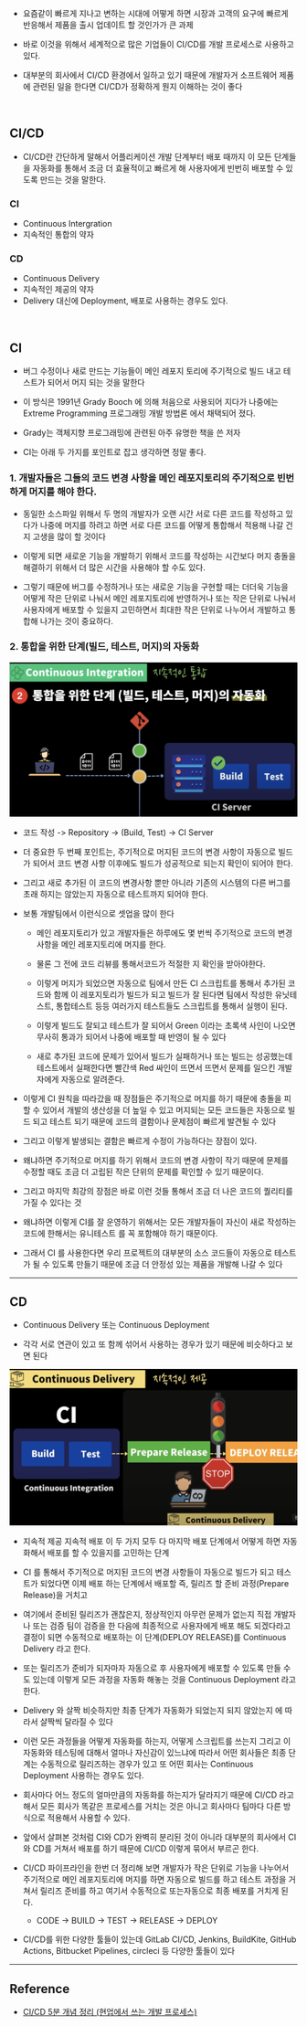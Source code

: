 - 요즘같이 빠르게 지나고 변하는 시대에 어떻게 하면 시장과 고객의 요구에 빠르게 반응해서 제품을 출시 업데이트 할 것인가가 큰 과제

- 바로 이것을 위해서 세계적으로 많은 기업들이 CI/CD를 개발 프로세스로 사용하고 있다.

- 대부분의 회사에서 CI/CD 환경에서 일하고 있기 때문에 개발자거 소프트웨어 제품에 관련된 일을 한다면 CI/CD가 정확하게 뭔지 이해하는 것이 좋다

<br/>

## CI/CD

- CI/CD란 간단하게 말해서 어플리케이션 개발 단계부터 배포 때까지 이 모든 단계들을 자동화를 통해서 조금 더 효율적이고 빠르게 해 사용자에게 빈번히 배포할 수 있도록 만드는 것을 말한다.

### CI

- Continuous Intergration
- 지속적인 통합의 약자

### CD

- Continuous Delivery
- 지속적인 제공의 약자
- Delivery 대신에 Deployment, 배포로 사용하는 경우도 있다.

<br/>

## CI

- 버그 수정이나 새로 만드는 기능들이 메인 레포지 토리에 주기적으로 빌드 내고 테스트가 되어서 머지 되는 것을 말한다
- 이 방식은 1991년 Grady Booch 에 의해 처음으로 사용되어 지다가 나중에는 Extreme Programming 프로그래밍 개발 방법론 에서 채택되어 졌다.
- Grady는 객체지향 프로그래밍에 관련된 아주 유명한 책을 쓴 저자

- CI는 아래 두 가지를 포인트로 잡고 생각하면 정말 좋다.

### 1. 개발자들은 그들의 코드 변경 사항을 메인 레포지토리의 주기적으로 빈번하게 머지를 해야 한다.

- 동일한 소스파일 위해서 두 명의 개발자가 오랜 시간 서로 다른 코드를 작성하고 있다가 나중에 머지를 하려고 하면 서로 다른 코드를 어떻게 통합해서 적용해 나갈 건지 고생을 많이 할 것이다

- 이렇게 되면 새로운 기능을 개발하기 위해서 코드를 작성하는 시간보다 머지 충돌을 해결하기 위해서 더 많은 시간을 사용해야 할 수도 있다.

- 그렇기 때문에 버그를 수정하거나 또는 새로운 기능을 구현할 때는 더더욱 기능을 어떻게 작은 단위로 나눠서 메인 레포지토리에 반영하거나 또는 작은 단위로 나눠서 사용자에게 배포할 수 있을지 고민하면서 최대한 작은 단위로 나누어서 개발하고 통합해 나가는 것이 중요하다.

### 2. 통합을 위한 단계(빌드, 테스트, 머지)의 자동화

<img src='./images/CD 5분 개념 정리 (현업에서 쓰는 개발 프로세스)/01.png'>

- 코드 작성 -> Repository -> (Build, Test) -> CI Server

- 더 중요한 두 번째 포인트는, 주기적으로 머지된 코드의 변경 사항이 자동으로 빌드가 되어서 코드 변경 사항 이후에도 빌드가 성공적으로 되는지 확인이 되어야 한다.

- 그리고 새로 추가된 이 코드의 변경사항 뿐만 아니라 기존의 시스템의 다른 버그를 초래 하지는 않았는지 자동으로 테스트까지 되어야 한다.

- 보통 개발팀에서 이런식으로 셋업을 많이 한다

  - 메인 레포지토리가 있고 개발자들은 하루에도 몇 번씩 주기적으로 코드의 변경사항을 메인 레포지토리에 머지를 한다.

  - 물론 그 전에 코드 리뷰를 통해서코드가 적절한 지 확인을 받아야한다.

  - 이렇게 머지가 되었으면 자동으로 팀에서 만든 CI 스크립트를 통해서 추가된 코드와 함께 이 레포지토리가 빌드가 되고 빌드가 잘 된다면 팀에서 작성한 유닛테스트, 통합테스트 등등 여러가지 테스트들도 스크립트를 통해서 실행이 된다.

  - 이렇게 빌드도 잘되고 테스트가 잘 되어서 Green 이라는 초록색 사인이 나오면 무사히 통과가 되어서 나중에 배포할 때 반영이 될 수 있다

  - 새로 추가된 코드에 문제가 있어서 빌드가 실패하거나 또는 빌드는 성공했는데 테스트에서 실패한다면 빨간색 Red 싸인이 뜨면서 뜨면서 문제를 일으킨 개발자에게 자동으로 알려준다.

- 이렇게 CI 원칙을 따라갔을 때 장점들은 주기적으로 머지를 하기 때문에 충돌을 피할 수 있어서 개발의 생산성을 더 높일 수 있고 머지되는 모든 코드들은 자동으로 빌드 되고 테스트 되기 때문에 코드의 결함이나 문제점이 빠르게 발견될 수 있다

- 그리고 이렇게 발생되는 결함은 빠르게 수정이 가능하다는 장점이 있다.

- 왜냐하면 주기적으로 머지를 하기 위해서 코드의 변경 사항이 작기 때문에 문제를 수정할 때도 조금 더 고립된 작은 단위의 문제를 확인할 수 있기 때문이다.

- 그리고 마지막 최강의 장점은 바로 이런 것들 통해서 조금 더 나은 코드의 퀄리티를 가질 수 있다는 것

- 왜냐하면 이렇게 CI를 잘 운영하기 위해서는 모든 개발자들이 자신이 새로 작성하는 코드에 한해서는 유니테스트 를 꼭 포함해야 하기 때문이다.

- 그래서 CI 를 사용한다면 우리 프로젝트의 대부분의 소스 코드들이 자동으로 테스트가 될 수 있도록 만들기 때문에 조금 더 안정성 있는 제품을 개발해 나갈 수 있다

---

## CD

- Continuous Delivery 또는 Continuous Deployment

- 각각 서로 연관이 있고 또 함께 섞어서 사용하는 경우가 있기 때문에 비슷하다고 보면 된다

<img src='./images/CD 5분 개념 정리 (현업에서 쓰는 개발 프로세스)/02.png'>

- 지속적 제공 지속적 배포 이 두 가지 모두 다 마지막 배포 단계에서 어떻게 하면 자동화해서 배포를 할 수 있을지를 고민하는 단계

- CI 를 통해서 주기적으로 머지된 코드의 변경 사항들이 자동으로 빌드가 되고 테스트가 되었다면 이제 배포 하는 단계에서 배포할 즉, 릴리즈 할 준비 과정(Prepare Release)을 거치고

- 여기에서 준비된 릴리즈가 괜찮은지, 정상적인지 아무런 문제가 없는지 직접 개발자나 또는 검증 팀이 검증을 한 다음에 최종적으로 사용자에게 배포 해도 되겠다라고 결정이 되면 수동적으로 배포하는 이 단계(DEPLOY RELEASE)를 Continuous Delivery 라고 한다.

- 또는 릴리즈가 준비가 되자마자 자동으로 후 사용자에게 배포할 수 있도록 만들 수도 있는데 이렇게 모든 과정을 자동화 해놓는 것을 Continuous Deployment 라고 한다.

- Delivery 와 살짝 비슷하지만 최종 단계가 자동화가 되었는지 되지 않았는지 에 따라서 살짝씩 달라질 수 있다

- 이런 모든 과정들을 어떻게 자동화를 하는지, 어떻게 스크립트를 쓰는지 그리고 이 자동화와 테스팅에 대해서 얼마나 자신감이 있느냐에 따라서 어떤 회사들은 최종 단계는 수동적으로 릴리즈하는 경우가 있고 또 어떤 회사는 Continuous Deployment 사용하는 경우도 있다.

- 회사마다 어느 정도의 얼마만큼의 자동화를 하는지가 달라지기 때문에 CI/CD 라고 해서 모든 회사가 똑같은 프로세스를 거치는 것은 아니고 회사마다 팀마다 다른 방식으로 적용해서 사용할 수 있다.

- 앞에서 살펴본 것처럼 CI와 CD가 완벽히 분리된 것이 아니라 대부분의 회사에서 CI와 CD를 거쳐서 배포를 하기 때문에 CI/CD 이렇게 묶어서 부르곤 한다.

- CI/CD 파이프라인을 한번 더 정리해 보면 개발자가 작은 단위로 기능을 나누어서 주기적으로 메인 레포지토리에 머지를 하면 자동으로 빌드를 하고 테스트 과정을 거쳐서 릴리즈 준비를 하고 여기서 수동적으로 또는자동으로 최종 배포를 거치게 된다.

  - CODE -> BUILD -> TEST -> RELEASE -> DEPLOY

- CI/CD를 위한 다양한 툴들이 있는데 GitLab CI/CD, Jenkins, BuildKite, GitHub Actions, Bitbucket Pipelines, circleci 등 다양한 툴들이 있다

---

## Reference

- [CI/CD 5분 개념 정리 (현업에서 쓰는 개발 프로세스)](https://www.youtube.com/watch?v=0Emq5FypiMM)
